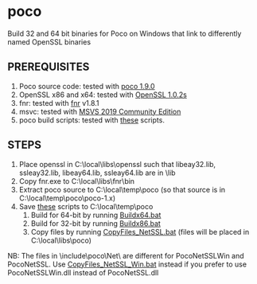 # poco
Build 32 and 64 bit binaries for Poco on Windows that link to differently named OpenSSL binaries

## PREREQUISITES
1. Poco source code: tested with [poco 1.9.0](https://pocoproject.org/)
2. OpenSSL x86 and x64: tested with [OpenSSL 1.0.2s](https://www.openssl.org/source/old/1.0.2/openssl-1.0.2s.tar.gz)
3. fnr: tested with [fnr](http://findandreplace.io/downloads/fnr.zip) v1.8.1
4. msvc: tested with [MSVS 2019 Community Edition](https://visualstudio.microsoft.com/)
5. poco build scripts: tested with [these](https://github.com/alecmus/buildscripts/tree/master/poco/scripts) scripts.

## STEPS
1. Place openssl in C:\local\libs\openssl such that libeay32.lib, ssleay32.lib, libeay64.lib, ssleay64.lib are in \lib
2. Copy fnr.exe to C:\local\libs\fnr\bin
3. Extract poco source to C:\local\temp\poco (so that source is in C:\local\temp\poco\poco-1.x)
4. Save [these](https://github.com/alecmus/buildscripts/tree/master/poco/scripts) scripts to C:\local\temp\poco
    1. Build for 64-bit by running [Buildx64.bat](https://github.com/alecmus/buildscripts/blob/master/poco/scripts/Buildx64.bat)
    2. Build for 32-bit by running [Buildx86.bat](https://github.com/alecmus/buildscripts/blob/master/poco/scripts/Buildx86.bat)
    3. Copy files by running [CopyFiles_NetSSL.bat](https://github.com/alecmus/buildscripts/blob/master/poco/scripts/CopyFiles_NetSSL.bat) (files will be placed in C:\local\libs\poco)

NB: The files in \include\poco\Net\ are different for PocoNetSSLWin and PocoNetSSL.
Use [CopyFiles_NetSSL_Win.bat](https://github.com/alecmus/buildscripts/blob/master/poco/scripts/CopyFiles_NetSSL_Win.bat) instead if you prefer to use PocoNetSSLWin.dll instead of PocoNetSSL.dll
